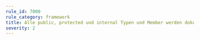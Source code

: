 ```yaml
---
rule_id: 7000
rule_category: framework
title: Alle public, protected und internal Typen und Member werden dokumentiert.
severity: 2
---
```

